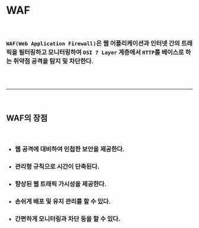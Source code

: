 # **WAF**

<br>

### `WAF(Web Application Firewall)`은 웹 어플리케이션과 인터넷 간의 트래픽을 필터링하고 모니터링하여 `OSI 7 Layer` 계층에서 `HTTP`를 베이스로 하는 취약점 공격을 탐지 및 차단한다.

<br><br>

---

<br>

## **WAF의 장점**

<br>

+ ### 웹 공격에 대비하여 민첩한 보안을 제공한다.

+ ### 관리형 규칙으로 시간이 단축된다.

+ ### 향상된 웹 트래픽 가시성을 제공한다.

+ ### 손쉬게 배포 및 유지 관리를 할 수 있다.

+ ### 간편하게 모니터링과 차단 등을 할 수 있다.
